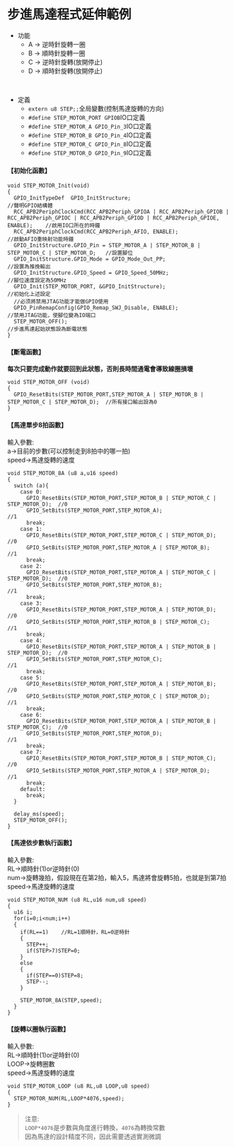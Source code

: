 # 步進馬達程式延伸範例

* 功能
  * A -> 逆時針旋轉一圈
  * B -> 順時針旋轉一圈
  * C -> 逆時針旋轉(放開停止)
  * D -> 順時針旋轉(放開停止)

<br>

* 定義
  * `extern u8 STEP;;`全局變數(控制馬達旋轉的方向)
  * `#define STEP_MOTOR_PORT GPIOB`IO口定義
  * `#define STEP_MOTOR_A GPIO_Pin_3`IO口定義
  * `#define STEP_MOTOR_B GPIO_Pin_4`IO口定義
  * `#define STEP_MOTOR_C GPIO_Pin_8`IO口定義
  * `#define STEP_MOTOR_D GPIO_Pin_9`IO口定義


#### 【初始化函數】
```
void STEP_MOTOR_Init(void)
{
  GPIO_InitTypeDef  GPIO_InitStructure; 	                                                   //聲明GPIO結構體
  RCC_APB2PeriphClockCmd(RCC_APB2Periph_GPIOA | RCC_APB2Periph_GPIOB | RCC_APB2Periph_GPIOC | RCC_APB2Periph_GPIOD | RCC_APB2Periph_GPIOE, ENABLE);    //啟用IO口所在的時鐘
  RCC_APB2PeriphClockCmd(RCC_APB2Periph_AFIO, ENABLE);                                       //啟動AFIO重映射功能時鐘
  GPIO_InitStructure.GPIO_Pin = STEP_MOTOR_A | STEP_MOTOR_B | STEP_MOTOR_C | STEP_MOTOR_D;   //設置腳位
  GPIO_InitStructure.GPIO_Mode = GPIO_Mode_Out_PP;                                           //設置為推挽輸出
  GPIO_InitStructure.GPIO_Speed = GPIO_Speed_50MHz;                                          //腳位速度設定為50MHz
  GPIO_Init(STEP_MOTOR_PORT, &GPIO_InitStructure);                                           //初始化上述設定
  //必须將禁用JTAG功能才能做GPIO使用
  GPIO_PinRemapConfig(GPIO_Remap_SWJ_Disable, ENABLE);                                       //禁用JTAG功能，使腳位變為IO端口
  STEP_MOTOR_OFF();                                                                          //步進馬達起始狀態設為斷電狀態
}
```

#### 【斷電函數】
**每次只要完成動作就要回到此狀態，否則長時間通電會導致線圈損壞**
```
void STEP_MOTOR_OFF (void)
{
  GPIO_ResetBits(STEP_MOTOR_PORT,STEP_MOTOR_A | STEP_MOTOR_B | STEP_MOTOR_C | STEP_MOTOR_D);  //所有接口輸出設為0
}
```

#### 【馬達單步8拍函數】

輸入參數: <br>
a->目前的步數(可以控制走到8拍中的哪一拍)<br>
speed->馬達旋轉的速度<br>

```
void STEP_MOTOR_8A (u8 a,u16 speed)
{
  switch (a){
    case 0:
      GPIO_ResetBits(STEP_MOTOR_PORT,STEP_MOTOR_B | STEP_MOTOR_C | STEP_MOTOR_D);  //0
      GPIO_SetBits(STEP_MOTOR_PORT,STEP_MOTOR_A);                                  //1
      break;
    case 1:
      GPIO_ResetBits(STEP_MOTOR_PORT,STEP_MOTOR_C | STEP_MOTOR_D);                 //0
      GPIO_SetBits(STEP_MOTOR_PORT,STEP_MOTOR_A | STEP_MOTOR_B);                   //1
      break;
    case 2:
      GPIO_ResetBits(STEP_MOTOR_PORT,STEP_MOTOR_A | STEP_MOTOR_C | STEP_MOTOR_D);  //0
      GPIO_SetBits(STEP_MOTOR_PORT,STEP_MOTOR_B);                                  //1
      break;
    case 3:
      GPIO_ResetBits(STEP_MOTOR_PORT,STEP_MOTOR_A | STEP_MOTOR_D);                 //0
      GPIO_SetBits(STEP_MOTOR_PORT,STEP_MOTOR_B | STEP_MOTOR_C);                   //1
      break;
    case 4:
      GPIO_ResetBits(STEP_MOTOR_PORT,STEP_MOTOR_A | STEP_MOTOR_B | STEP_MOTOR_D);  //0
      GPIO_SetBits(STEP_MOTOR_PORT,STEP_MOTOR_C);                                  //1
      break;
    case 5:
      GPIO_ResetBits(STEP_MOTOR_PORT,STEP_MOTOR_A | STEP_MOTOR_B);                 //0
      GPIO_SetBits(STEP_MOTOR_PORT,STEP_MOTOR_C | STEP_MOTOR_D);                   //1
      break;
    case 6:
      GPIO_ResetBits(STEP_MOTOR_PORT,STEP_MOTOR_A | STEP_MOTOR_B | STEP_MOTOR_C);  //0
      GPIO_SetBits(STEP_MOTOR_PORT,STEP_MOTOR_D);                                  //1
      break;
    case 7:
      GPIO_ResetBits(STEP_MOTOR_PORT,STEP_MOTOR_B | STEP_MOTOR_C);                 //0
      GPIO_SetBits(STEP_MOTOR_PORT,STEP_MOTOR_A | STEP_MOTOR_D);                   //1
      break;
    default:
      break;
  }

  delay_ms(speed);
  STEP_MOTOR_OFF();
}
```

#### 【馬達依步數執行函數】

輸入參數:<br>
RL->順時針(1)or逆時針(0)<br>
num->旋轉幾拍，假設現在在第2拍，輸入5，馬達將會旋轉5拍，也就是到第7拍<br>
speed->馬達旋轉的速度<br>

```
void STEP_MOTOR_NUM (u8 RL,u16 num,u8 speed)
{
  u16 i;
  for(i=0;i<num;i++)
  {
    if(RL==1)    //RL=1順時針，RL=0逆時針
    {
      STEP++;
      if(STEP>7)STEP=0;
    }
    else
    {
      if(STEP==0)STEP=8;
      STEP--;
    }

    STEP_MOTOR_8A(STEP,speed);
  }
}
```

#### 【旋轉以圈執行函數】

輸入參數:<br>
RL->順時針(1)or逆時針(0)<br>
LOOP->旋轉圈數<br>
speed->馬達旋轉的速度<br>

```
void STEP_MOTOR_LOOP (u8 RL,u8 LOOP,u8 speed)
{
  STEP_MOTOR_NUM(RL,LOOP*4076,speed); 
}
```

> 注意:<br>
> `LOOP*4076`是步數與角度進行轉換，`4076`為轉換常數<br>
> 因為馬達的設計精度不同，因此需要透過實測微調<br>



































